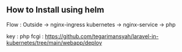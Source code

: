 ## How to Install using helm
Flow : Outside -> nginx-ingress kubernetes -> nginx-service -> php

key :
php fcgi : https://github.com/tegarimansyah/laravel-in-kubernetes/tree/main/webapp/deploy

